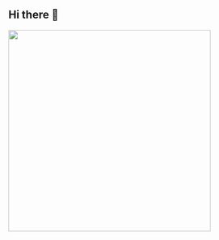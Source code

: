 ## Hi there 👋

<img align="center" width="400" src="https://github-readme-stats.vercel.app/api?username={Tangruilin}&theme=transparent&include_all_commits=true&show_icons=true&hide_border=true" />

<!--
**Tangruilin/Tangruilin** is a ✨ _special_ ✨ repository because its `README.md` (this file) appears on your GitHub profile.

Here are some ideas to get you started:

- 🔭 I’m currently working on ...
- 🌱 I’m currently learning ...
- 👯 I’m looking to collaborate on ...
- 🤔 I’m looking for help with ...
- 💬 Ask me about ...
- 📫 How to reach me: ...
- 😄 Pronouns: ...
- ⚡ Fun fact: ...
-->
